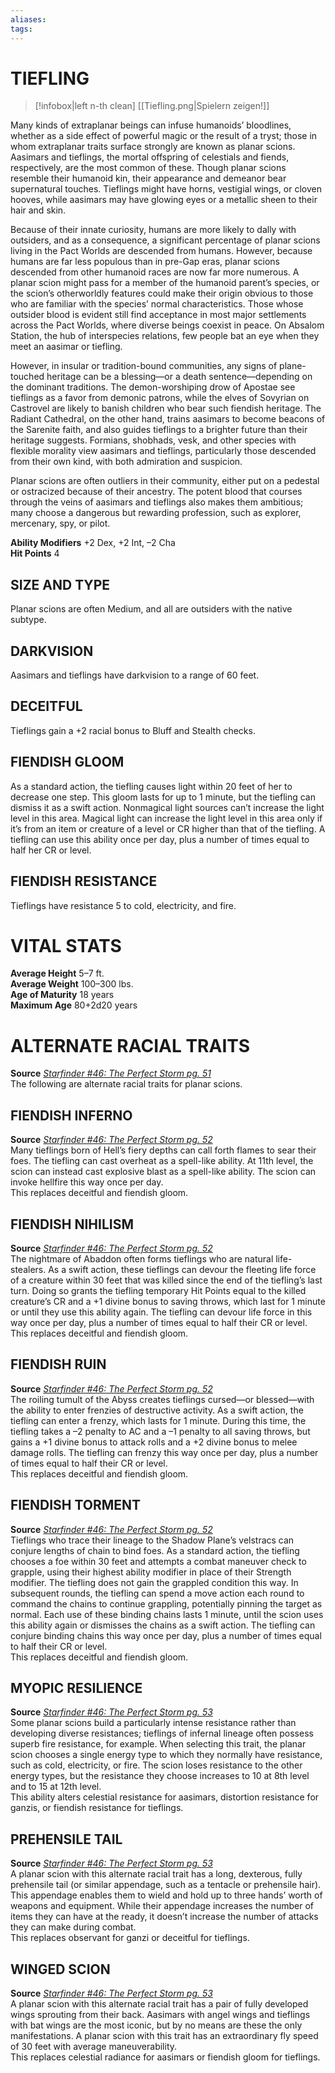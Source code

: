 ```yaml
---
aliases: 
tags: 
---
```

# TIEFLING
> [!infobox|left n-th clean]
>  [[Tiefling.png|Spielern zeigen!]]
>  
Many kinds of extraplanar beings can infuse humanoids’ bloodlines, whether as a side effect of powerful magic or the result of a tryst; those in whom extraplanar traits surface strongly are known as planar scions. Aasimars and tieflings, the mortal offspring of celestials and fiends, respectively, are the most common of these. Though planar scions resemble their humanoid kin, their appearance and demeanor bear supernatural touches. Tieflings might have horns, vestigial wings, or cloven hooves, while aasimars may have glowing eyes or a metallic sheen to their hair and skin.  
  
Because of their innate curiosity, humans are more likely to dally with outsiders, and as a consequence, a significant percentage of planar scions living in the Pact Worlds are descended from humans. However, because humans are far less populous than in pre-Gap eras, planar scions descended from other humanoid races are now far more numerous. A planar scion might pass for a member of the humanoid parent’s species, or the scion’s otherworldly features could make their origin obvious to those who are familiar with the species’ normal characteristics. Those whose outsider blood is evident still find acceptance in most major settlements across the Pact Worlds, where diverse beings coexist in peace. On Absalom Station, the hub of interspecies relations, few people bat an eye when they meet an aasimar or tiefling.  
  
However, in insular or tradition-bound communities, any signs of plane-touched heritage can be a blessing—or a death sentence—depending on the dominant traditions. The demon-worshiping drow of Apostae see tieflings as a favor from demonic patrons, while the elves of Sovyrian on Castrovel are likely to banish children who bear such fiendish heritage. The Radiant Cathedral, on the other hand, trains aasimars to become beacons of the Sarenite faith, and also guides tieflings to a brighter future than their heritage suggests. Formians, shobhads, vesk, and other species with flexible morality view aasimars and tieflings, particularly those descended from their own kind, with both admiration and suspicion.  
  
Planar scions are often outliers in their community, either put on a pedestal or ostracized because of their ancestry. The potent blood that courses through the veins of aasimars and tieflings also makes them ambitious; many choose a dangerous but rewarding profession, such as explorer, mercenary, spy, or pilot.  
  
**Ability Modifiers** +2 Dex, +2 Int, –2 Cha  
**Hit Points** 4

## SIZE AND TYPE

Planar scions are often Medium, and all are outsiders with the native subtype.  

## DARKVISION

Aasimars and tieflings have darkvision to a range of 60 feet.  

## DECEITFUL

Tieflings gain a +2 racial bonus to Bluff and Stealth checks.  

## FIENDISH GLOOM

As a standard action, the tiefling causes light within 20 feet of her to decrease one step. This gloom lasts for up to 1 minute, but the tiefling can dismiss it as a swift action. Nonmagical light sources can’t increase the light level in this area. Magical light can increase the light level in this area only if it’s from an item or creature of a level or CR higher than that of the tiefling. A tiefling can use this ability once per day, plus a number of times equal to half her CR or level.  

## FIENDISH RESISTANCE

Tieflings have resistance 5 to cold, electricity, and fire.

# VITAL STATS

**Average Height** 5–7 ft.  
**Average Weight** 100–300 lbs.  
**Age of Maturity** 18 years  
**Maximum Age** 80+2d20 years

# ALTERNATE RACIAL TRAITS

**Source** [_Starfinder #46: The Perfect Storm pg. 51_](https://paizo.com/products/btq02dv1?Starfinder-Adventure-Path-46-The-Perfect-Storm)  
The following are alternate racial traits for planar scions.

## FIENDISH INFERNO

**Source** [_Starfinder #46: The Perfect Storm pg. 52_](https://paizo.com/products/btq02dv1?Starfinder-Adventure-Path-46-The-Perfect-Storm)  
Many tieflings born of Hell’s fiery depths can call forth flames to sear their foes. The tiefling can cast overheat as a spell-like ability. At 11th level, the scion can instead cast explosive blast as a spell-like ability. The scion can invoke hellfire this way once per day.  
This replaces deceitful and fiendish gloom.

## FIENDISH NIHILISM

**Source** [_Starfinder #46: The Perfect Storm pg. 52_](https://paizo.com/products/btq02dv1?Starfinder-Adventure-Path-46-The-Perfect-Storm)  
The nightmare of Abaddon often forms tieflings who are natural life-stealers. As a swift action, these tieflings can devour the fleeting life force of a creature within 30 feet that was killed since the end of the tiefling’s last turn. Doing so grants the tiefling temporary Hit Points equal to the killed creature’s CR and a +1 divine bonus to saving throws, which last for 1 minute or until they use this ability again. The tiefling can devour life force in this way once per day, plus a number of times equal to half their CR or level.  
This replaces deceitful and fiendish gloom.

## FIENDISH RUIN

**Source** [_Starfinder #46: The Perfect Storm pg. 52_](https://paizo.com/products/btq02dv1?Starfinder-Adventure-Path-46-The-Perfect-Storm)  
The roiling tumult of the Abyss creates tieflings cursed—or blessed—with the ability to enter frenzies of destructive activity. As a swift action, the tiefling can enter a frenzy, which lasts for 1 minute. During this time, the tiefling takes a –2 penalty to AC and a –1 penalty to all saving throws, but gains a +1 divine bonus to attack rolls and a +2 divine bonus to melee damage rolls. The tiefling can frenzy this way once per day, plus a number of times equal to half their CR or level.  
This replaces deceitful and fiendish gloom.

## FIENDISH TORMENT

**Source** [_Starfinder #46: The Perfect Storm pg. 52_](https://paizo.com/products/btq02dv1?Starfinder-Adventure-Path-46-The-Perfect-Storm)  
Tieflings who trace their lineage to the Shadow Plane’s velstracs can conjure lengths of chain to bind foes. As a standard action, the tiefling chooses a foe within 30 feet and attempts a combat maneuver check to grapple, using their highest ability modifier in place of their Strength modifier. The tiefling does not gain the grappled condition this way. In subsequent rounds, the tiefling can spend a move action each round to command the chains to continue grappling, potentially pinning the target as normal. Each use of these binding chains lasts 1 minute, until the scion uses this ability again or dismisses the chains as a swift action. The tiefling can conjure binding chains this way once per day, plus a number of times equal to half their CR or level.  
This replaces deceitful and fiendish gloom.

## MYOPIC RESILIENCE

**Source** [_Starfinder #46: The Perfect Storm pg. 53_](https://paizo.com/products/btq02dv1?Starfinder-Adventure-Path-46-The-Perfect-Storm)  
Some planar scions build a particularly intense resistance rather than developing diverse resistances; tieflings of infernal lineage often possess superb fire resistance, for example. When selecting this trait, the planar scion chooses a single energy type to which they normally have resistance, such as cold, electricity, or fire. The scion loses resistance to the other energy types, but the resistance they choose increases to 10 at 8th level and to 15 at 12th level.  
This ability alters celestial resistance for aasimars, distortion resistance for ganzis, or fiendish resistance for tieflings.

## PREHENSILE TAIL

**Source** [_Starfinder #46: The Perfect Storm pg. 53_](https://paizo.com/products/btq02dv1?Starfinder-Adventure-Path-46-The-Perfect-Storm)  
A planar scion with this alternate racial trait has a long, dexterous, fully prehensile tail (or similar appendage, such as a tentacle or prehensile hair). This appendage enables them to wield and hold up to three hands’ worth of weapons and equipment. While their appendage increases the number of items they can have at the ready, it doesn’t increase the number of attacks they can make during combat.  
This replaces observant for ganzi or deceitful for tieflings.

## WINGED SCION

**Source** [_Starfinder #46: The Perfect Storm pg. 53_](https://paizo.com/products/btq02dv1?Starfinder-Adventure-Path-46-The-Perfect-Storm)  
A planar scion with this alternate racial trait has a pair of fully developed wings sprouting from their back. Aasimars with angel wings and tieflings with bat wings are the most iconic, but by no means are these the only manifestations. A planar scion with this trait has an extraordinary fly speed of 30 feet with average maneuverability.  
This replaces celestial radiance for aasimars or fiendish gloom for tieflings.
